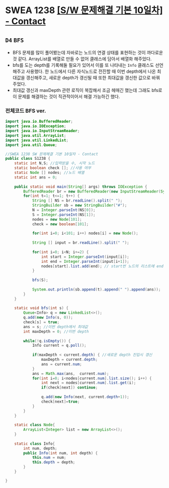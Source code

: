 # SWEA 1238 [[S/W 문제해결 기본 10일차] - Contact](https://swexpertacademy.com/main/talk/solvingClub/problemView.do?contestProbId=AV15B1cKAKwCFAYD&solveclubId=AX69tP7quW4DFAVm&problemBoxTitle=day0221&problemBoxCnt=1&probBoxId=AX8agV3aLG0DFAW0)
`D4` `BFS`
---
- BFS 문제를 많이 풀어봤는데 자바로는 노드의 연결 상태를 표현하는 것이 까다로운 것 같다. ArrayList를 배열로 만들 수 없어 클래스에 담아서 배열화 해주었다.
- bfs를 도는 depth를 기록해둘 필요가 있어서 이를 또 나타내는 `Info` 클래스도 선언해주고 사용했다. 한 노드에서 다른 자식노드로 전진할 때 이번 depth에서 나온 최대값을 갱신해주고, 새로운 depth가 갱신될 때 또한 최대값을 갱신한 값으로 바꿔주었다.
- 최대값 갱신과 maxDepth 관련 로직이 복잡해서 조금 헤매긴 했는데 그래도 bfs로 이 문제를 해결하는 것이 직관적이어서 해결 가능하긴 했다.

### 전체코드 BFS ver.
```java
import java.io.BufferedReader;
import java.io.IOException;
import java.io.InputStreamReader;
import java.util.ArrayList;
import java.util.LinkedList;
import java.util.Queue;

//SWEA 1238 SW 문제해결 기본 10일차 - Contact
public class S1238 {
	static int N,S; //입력받을 수, 시작 노드
	static boolean check []; //사용 여부
	static Node [] nodes; //노드 배열
	static int ans = 0;
	
	public static void main(String[] args) throws IOException {
		BufferedReader br = new BufferedReader(new InputStreamReader(System.in));
		for(int t=1; t<=1; t++) {
			String [] NS = br.readLine().split(" ");
			StringBuilder sb = new StringBuilder("#");
			N = Integer.parseInt(NS[0]);
			S = Integer.parseInt(NS[1]);
			nodes = new Node[101];
			check = new boolean[101];
			
			for(int i=0; i<101; i++) nodes[i] = new Node();
			
			String [] input = br.readLine().split(" ");
			
			for(int i=0; i<N; i+=2) {
				int start = Integer.parseInt(input[i]);
				int end = Integer.parseInt(input[i+1]);
				nodes[start].list.add(end); // start번 노드의 리스트에 end 넣기. start->end
			}
			
			bfs(S);
			
			System.out.println(sb.append(t).append(" ").append(ans));
		}
	}
	
	static void bfs(int s) {
		Queue<Info> q = new LinkedList<>();
		q.add(new Info(s, 0));
		check[s] = true;
		ans = s; //이번 depth에서 최대값
		int maxDepth = 0; //이번 depth
		
		while(!q.isEmpty()) {
			Info current = q.poll();
			
			if(maxDepth < current.depth) { //새로운 depth 진입시 갱신
				maxDepth = current.depth;
				ans = current.num;
			}
			ans = Math.max(ans,  current.num);
			for(int i=0; i<nodes[current.num].list.size(); i++) {
				int next = nodes[current.num].list.get(i);
				if(check[next]) continue;
				
				q.add(new Info(next, current.depth+1));
				check[next]=true;
			}
		}
	}
	
	static class Node{
		ArrayList<Integer> list = new ArrayList<>();
	}
	
	static class Info{
		int num, depth;
		public Info(int num, int depth) {
			this.num = num;
			this.depth = depth;
		}
	}

}
```
